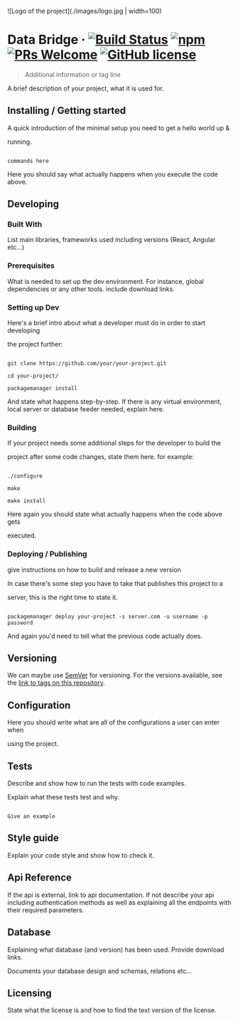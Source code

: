 ![Logo of the project](./images/logo.jpg | width=100) 

 

# Data Bridge &middot; [![Build Status](https://img.shields.io/travis/npm/npm/latest.svg?style=flat-square)](https://travis-ci.org/npm/npm) [![npm](https://img.shields.io/npm/v/npm.svg?style=flat-square)](https://www.npmjs.com/package/npm) [![PRs Welcome](https://img.shields.io/badge/PRs-welcome-brightgreen.svg?style=flat-square)](http://makeapullrequest.com) [![GitHub license](https://img.shields.io/badge/license-MIT-blue.svg?style=flat-square)](https://github.com/your/your-project/blob/master/LICENSE) 

> Additional information or tag line 

 

A brief description of your project, what it is used for. 

 

## Installing / Getting started 

 

A quick introduction of the minimal setup you need to get a hello world up & 

running. 

 

```shell 

commands here 

``` 

 

Here you should say what actually happens when you execute the code above. 

 

## Developing 

 

### Built With 

List main libraries, frameworks used including versions (React, Angular etc...) 

 

### Prerequisites 

What is needed to set up the dev environment. For instance, global dependencies or any other tools. include download links. 

 

 

### Setting up Dev 

 

Here's a brief intro about what a developer must do in order to start developing 

the project further: 

 

```shell 

git clone https://github.com/your/your-project.git 

cd your-project/ 

packagemanager install 

``` 

 

And state what happens step-by-step. If there is any virtual environment, local server or database feeder needed, explain here. 

 

### Building 

 

If your project needs some additional steps for the developer to build the 

project after some code changes, state them here. for example: 

 

```shell 

./configure 

make 

make install 

``` 

 

Here again you should state what actually happens when the code above gets 

executed. 

 

### Deploying / Publishing 

give instructions on how to build and release a new version 

In case there's some step you have to take that publishes this project to a 

server, this is the right time to state it. 

 

```shell 

packagemanager deploy your-project -s server.com -u username -p password 

``` 

 

And again you'd need to tell what the previous code actually does. 

 

## Versioning 

 

We can maybe use [SemVer](http://semver.org/) for versioning. For the versions available, see the [link to tags on this repository](/tags). 

 

 

## Configuration 

 

Here you should write what are all of the configurations a user can enter when 

using the project. 

 

## Tests 

 

Describe and show how to run the tests with code examples. 

Explain what these tests test and why. 

 

```shell 

Give an example 

``` 

 

## Style guide 

 

Explain your code style and show how to check it. 

 

## Api Reference 

 

If the api is external, link to api documentation. If not describe your api including authentication methods as well as explaining all the endpoints with their required parameters. 

 

 

## Database 

 

Explaining what database (and version) has been used. Provide download links. 

Documents your database design and schemas, relations etc...  

 

## Licensing 

 

State what the license is and how to find the text version of the license. 

